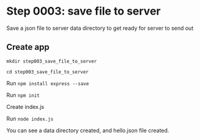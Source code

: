 # Step 0003: save file to server

Save a json file to server data directory to get ready for server to send out

## Create app

`mkdir step003_save_file_to_server`

`cd step003_save_file_to_server`

Run `npm install express --save`

Run `npm init`

Create index.js

Run `node index.js`

You can see a data directory created, and hello.json file created.
